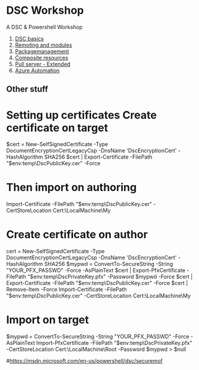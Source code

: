 # DSC Workshop 

A DSC & Powershell Workshop

1. <a href="01.md">DSC basics</a>    
2. <a href="02.md">Remoting and modules</a>    
3. <a href="03.md">Packagemanagement</a>   
4. <a href="04.md">Composite resources</a>
5. <a href="05.md">Pull server - Extended</a>
6. <a href="06.md">Azure Automation</a>

## Other stuff

# Setting up certificates Create certificate on target 

$cert = New-SelfSignedCertificate -Type DocumentEncryptionCertLegacyCsp -DnsName 'DscEncryptionCert' -HashAlgorithm SHA256
$cert | Export-Certificate -FilePath "$env:temp\DscPublicKey.cer" -Force

# Then import on authoring
Import-Certificate -FilePath "$env:temp\DscPublicKey.cer" -CertStoreLocation Cert:\LocalMachine\My

# Create certificate on author
cert = New-SelfSignedCertificate -Type DocumentEncryptionCertLegacyCsp -DnsName 'DscEncryptionCert' -HashAlgorithm SHA256
$mypwd = ConvertTo-SecureString -String "YOUR_PFX_PASSWD" -Force -AsPlainText
$cert | Export-PfxCertificate -FilePath "$env:temp\DscPrivateKey.pfx" -Password $mypwd -Force
$cert | Export-Certificate -FilePath "$env:temp\DscPublicKey.cer" -Force
$cert | Remove-Item -Force
Import-Certificate -FilePath "$env:temp\DscPublicKey.cer" -CertStoreLocation Cert:\LocalMachine\My

# Import on target
$mypwd = ConvertTo-SecureString -String "YOUR_PFX_PASSWD" -Force -AsPlainText
Import-PfxCertificate -FilePath "$env:temp\DscPrivateKey.pfx" -CertStoreLocation Cert:\LocalMachine\Root -Password $mypwd > $null

#https://msdn.microsoft.com/en-us/powershell/dsc/securemof